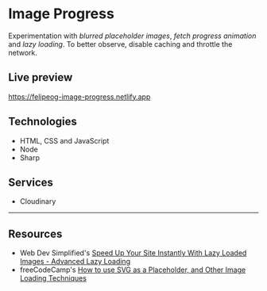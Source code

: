 # Image Progress

Experimentation with _blurred placeholder images_, _fetch progress animation_ and _lazy loading_. To better observe, disable caching and throttle the network.

## Live preview

https://felipeog-image-progress.netlify.app

## Technologies

- HTML, CSS and JavaScript
- Node
- Sharp

## Services

- Cloudinary

---

## Resources

- Web Dev Simplified's [Speed Up Your Site Instantly With Lazy Loaded Images - Advanced Lazy Loading](https://www.freecodecamp.org/news/using-svg-as-placeholders-more-image-loading-techniques-bed1b810ab2c)
- freeCodeCamp's [How to use SVG as a Placeholder, and Other Image Loading Techniques](https://blog.webdevsimplified.com/2023-05/lazy-load-images)
